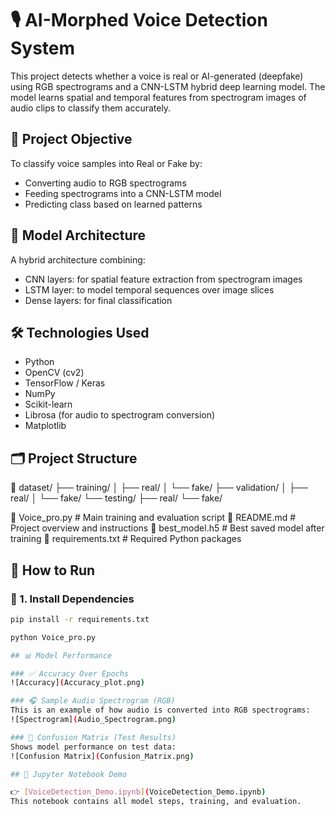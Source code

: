 # 🎙 AI-Morphed Voice Detection System

This project detects whether a voice is real or AI-generated (deepfake) using RGB spectrograms and a CNN-LSTM hybrid deep learning model. The model learns spatial and temporal features from spectrogram images of audio clips to classify them accurately.


## 📌 Project Objective

To classify voice samples into Real or Fake by:
- Converting audio to RGB spectrograms
- Feeding spectrograms into a CNN-LSTM model
- Predicting class based on learned patterns


## 🧠 Model Architecture

A hybrid architecture combining:
- CNN layers: for spatial feature extraction from spectrogram images
- LSTM layer: to model temporal sequences over image slices
- Dense layers: for final classification


## 🛠 Technologies Used

- Python
- OpenCV (cv2)
- TensorFlow / Keras
- NumPy
- Scikit-learn
- Librosa (for audio to spectrogram conversion)
- Matplotlib


## 🗂 Project Structure

📁 dataset/
├── training/
│   ├── real/
│   └── fake/
├── validation/
│   ├── real/
│   └── fake/
└── testing/
├── real/
└── fake/

📄 Voice_pro.py          # Main training and evaluation script
📄 README.md             # Project overview and instructions
📄 best_model.h5         # Best saved model after training
📄 requirements.txt      # Required Python packages


## 🚀 How to Run

### 🔧 1. Install Dependencies

```bash
pip install -r requirements.txt

python Voice_pro.py

## 📊 Model Performance

### ✅ Accuracy Over Epochs
![Accuracy](Accuracy_plot.png)

### 🎧 Sample Audio Spectrogram (RGB)
This is an example of how audio is converted into RGB spectrograms:
![Spectrogram](Audio_Spectrogram.png)

### 🧠 Confusion Matrix (Test Results)
Shows model performance on test data:
![Confusion Matrix](Confusion_Matrix.png)

## 📘 Jupyter Notebook Demo

👉 [VoiceDetection_Demo.ipynb](VoiceDetection_Demo.ipynb)  
This notebook contains all model steps, training, and evaluation.
